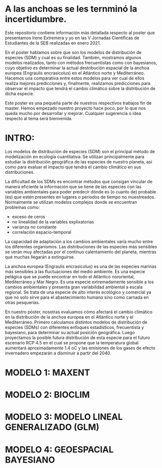 # A las anchoas se les ternminó la incertidumbre.


Este repositorio contiene información más detallada respecto al poster que presentamos Irene Extremera y yo en las V Jornadas Científicas de Estudiantes de la SEB realizadas en enero 2021.

En el poster hablamos sobre que son los modelos de distribución de especies (SDM) y cual es su finalidad. También, mostramos algunos modelos realizados, tanto con métodos frecuentistas como con bayesianos, cuyo objetivo es determinar la actual destribución espacial de la anchoa europea (Engraulis encrasicolus) en el Atlántico norte y Mediterráneo. Hacemos una comparativa entre estos modelos para ver cual de ellos realiza mejores predicciones y, finalmente, realizamos predicciones para observar el impacto que tendrá el cambio climático sobre la distribución de dicha especie.

Este poster es una pequeña parte de nuestros respectivos trabajos fin de master. Hemos empezado nuestro proyecto hace poco, por lo que nos queda mucho por desarrollar y mejorar. Cualquier sugerencia o idea respecto al tema será bienvenida.


# INTRO:

Los modelos de distribución de especies (SDM) son el principal método de modelización en ecología cuantitativa. Se utilizan principalmente para estudiar la distribución geográfica de las especies de nuestro planeta, así como para evaluar el impacto que tendrá el cambio climático en sus distribuciones.

La dificultad de los SDMs es encontrar métodos que consigan vincular de manera eficiente la información que se tiene de las especies con las variables ambientales para poder  predecir dónde es (o cuanto de) probable (es) que estén presentes en lugares o periodos de tiempo no muestreados. Normalmente se utilizan modelos complejos donde se encuentran problemas como:
- exceso de ceros
- no linealidad de la variables explixatorias
- varianza no constante
- correlación espacio-temporal 

La capacidad de adaptación a los cambios ambientales varía mucho entre los diferentes organismos. Las distribuciones de las especies más sensibles se verán muy afectadas por el continuo calentamiento del planeta, mientras que muchas llegarán a extinguirse.

La anchoa europea (Engraulis encrasicolus) es una de las especies marinas más sensibles a las fluctuaciones del medio ambiente. Es una especie pelágica que se puede encontrar en todo el Atlántico nororiental, Mediterráneo y Mar Negro. Es una especie extremadamente sensible a los cambios ambientales y presenta gran variabilidad ambiental a escala regional. Se trata de una especie de alto interés ecológico y comercial ya que no solo sirve para el abastecimiento humano sino como carnada en otras pesquerías. 

En nuestro póster, nosotras evaluamos cómo afectará el cambio climático en la distribución de la anchoa europea en el Atlántico norte y el Mediterráneo. Primero calculamos distintos modelos de distribución de especies (SDMs) con diferentes enfoques estadísticos, frecuentista y bayesiano, para determinar su actual posición geográfica. Luego proyectamos la posible futura distribución de esta especie para el futuro escenario RCP 4.5 en el cual se propone que la temperatura global aumentará aproximadamente 1.4 oC y las emisiones de los gases de efecto invernadero empezarán a disminuir a partir del 2040.

# MODELO 1: MAXENT


# MODELO 2: BIOCLIM


# MODELO 3: MODELO LINEAL GENERALIZADO (GLM)


# MODELO 4: GEOESPACIAL BAYESIANO

